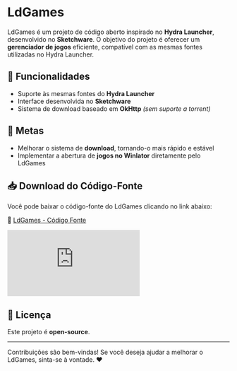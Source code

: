 # LdGames  

LdGames é um projeto de código aberto inspirado no **Hydra Launcher**, desenvolvido no **Sketchware**. O objetivo do projeto é oferecer um **gerenciador de jogos** eficiente, compatível com as mesmas fontes utilizadas no Hydra Launcher.  

## 🚀 Funcionalidades  

- Suporte às mesmas fontes do **Hydra Launcher**  
- Interface desenvolvida no **Sketchware**  
- Sistema de download baseado em **OkHttp** *(sem suporte a torrent)*  

## 🎯 Metas  

- Melhorar o sistema de **download**, tornando-o mais rápido e estável  
- Implementar a abertura de **jogos no Winlator** diretamente pelo LdGames  

## 📥 Download do Código-Fonte  

Você pode baixar o código-fonte do LdGames clicando no link abaixo:  

🔗 [LdGames - Código Fonte](https://github.com/DEYVIDYT/LdGames/archive/refs/heads/main.zip)  

![Discord Online](https://discord.com/api/guilds/mnKJ9GxY/widget.json)

## 📜 Licença  

Este projeto é **open-source**.

---  

Contribuições são bem-vindas! Se você deseja ajudar a melhorar o LdGames, sinta-se à vontade. ♥️

